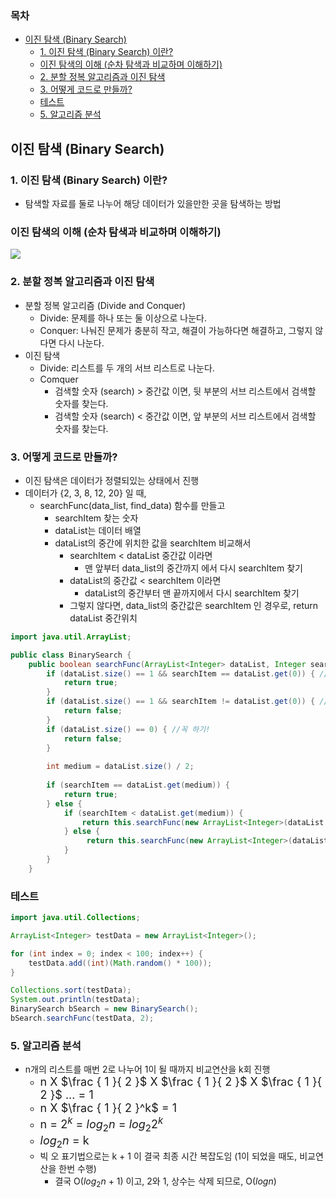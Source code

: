 ### 목차
- [이진 탐색 (Binary Search)](#이진-탐색-binary-search)
  - [1. 이진 탐색 (Binary Search) 이란?](#1-이진-탐색-binary-search-이란)
  - [이진 탐색의 이해 (순차 탐색과 비교하며 이해하기)](#이진-탐색의-이해-순차-탐색과-비교하며-이해하기)
  - [2. 분할 정복 알고리즘과 이진 탐색](#2-분할-정복-알고리즘과-이진-탐색)
  - [3. 어떻게 코드로 만들까?](#3-어떻게-코드로-만들까)
  - [테스트](#테스트)
  - [5. 알고리즘 분석](#5-알고리즘-분석)
## 이진 탐색 (Binary Search)

### 1. 이진 탐색 (Binary Search) 이란?
* 탐색할 자료를 둘로 나누어 해당 데이터가 있을만한 곳을 탐색하는 방법

### 이진 탐색의 이해 (순차 탐색과 비교하며 이해하기)

<img src="https://www.mathwarehouse.com/programming/images/binary-vs-linear-search/binary-and-linear-search-animations.gif">

### 2. 분할 정복 알고리즘과 이진 탐색
- 분할 정복 알고리즘 (Divide and Conquer)
  - Divide: 문제를 하나 또는 둘 이상으로 나눈다.
  - Conquer: 나눠진 문제가 충분히 작고, 해결이 가능하다면 해결하고, 그렇지 않다면 다시 나눈다.
- 이진 탐색
  - Divide: 리스트를 두 개의 서브 리스트로 나눈다.
  - Comquer
    - 검색할 숫자 (search) > 중간값 이면, 뒷 부분의 서브 리스트에서 검색할 숫자를 찾는다.
    - 검색할 숫자 (search) < 중간값 이면, 앞 부분의 서브 리스트에서 검색할 숫자를 찾는다.  

### 3. 어떻게 코드로 만들까?
* 이진 탐색은 데이터가 정렬되있는 상태에서 진행
* 데이터가 {2, 3, 8, 12, 20} 일 때,
  - searchFunc(data_list, find_data) 함수를 만들고
    - searchItem 찾는 숫자
    - dataList는 데이터 배열
    - dataList의 중간에 위치한 값을 searchItem 비교해서
      - searchItem < dataList 중간값 이라면
        - 맨 앞부터 data_list의 중간까지 에서 다시 searchItem 찾기
      - dataList의 중간값 < searchItem 이라면
        - dataList의 중간부터 맨 끝까지에서 다시 searchItem 찾기
      - 그렇지 않다면, data_list의 중간값은 searchItem 인 경우로, return dataList 중간위치

```java
import java.util.ArrayList;

public class BinarySearch {
    public boolean searchFunc(ArrayList<Integer> dataList, Integer searchItem) {
        if (dataList.size() == 1 && searchItem == dataList.get(0)) { //예외
            return true;
        } 
        if (dataList.size() == 1 && searchItem != dataList.get(0)) { //처리
            return false;
        }
        if (dataList.size() == 0) { //꼭 하기!
            return false;
        }
        
        int medium = dataList.size() / 2; 
        
        if (searchItem == dataList.get(medium)) {
            return true;
        } else {
            if (searchItem < dataList.get(medium)) {
                return this.searchFunc(new ArrayList<Integer>(dataList.subList(0, medium)), searchItem); // 재귀 넣어주기!
            } else {
                 return this.searchFunc(new ArrayList<Integer>(dataList.subList(medium, dataList.size())), searchItem);// 재귀 넣어주기!
            }
        }
    }
```

### 테스트
```java
import java.util.Collections;

ArrayList<Integer> testData = new ArrayList<Integer>();

for (int index = 0; index < 100; index++) {
    testData.add((int)(Math.random() * 100));
}

Collections.sort(testData);
System.out.println(testData);
BinarySearch bSearch = new BinarySearch();
bSearch.searchFunc(testData, 2);
```

### 5. 알고리즘 분석
* n개의 리스트를 매번 2로 나누어 1이 될 때까지 비교연산을 k회 진행
  - <font size=4em>n X $\frac { 1 }{ 2 }$ X $\frac { 1 }{ 2 }$ X $\frac { 1 }{ 2 }$ ... = 1</font>
  - <font size=4em>n X $\frac { 1 }{ 2 }^k$ = 1</font>
  - <font size=4em>n = $2^k$ = $log_2 n$ = $log_2 2^k$</font>
  - <font size=4em>$log_2 n$ = k</font>
  - 빅 오 표기법으로는 k + 1 이 결국 최종 시간 복잡도임 (1이 되었을 때도, 비교연산을 한번 수행)
    - 결국 O($log_2 n$ + 1) 이고, 2와 1, 상수는 삭제 되므로, O($log n$)